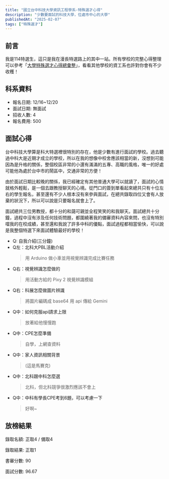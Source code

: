 ```yaml
---
title: "國立台中科技大學資訊工程學系-特殊選才心得"
description: "少數要面試的科技大學，位處市中心的大學"
publishedAt: "2025-02-07"
tags: ["特殊選才"]
---
```


## 前言

我是114特選生，這只是我在漫長特選路上的其中一站。所有學校的完整心得整理可以參考「[大學特殊選才心得總彙整](/blogs/special)」，看看其他學校的資工系也許對你會有不少收穫！

## 科系資料

- 報名日期: 12/16~12/20
- 面試日期: 無面試
- 招收人數: 4
- 報名費用: 500

## 面試心得

台中科技大學算是科大特選裡很特別的存在，他是少數有進行面試的學校。過去聽過中科大是近期才成立的學校，所以在我的想像中校舍應該相當的新，沒想到可能因為是升格的關係，整個校區非常的小還有滿滿的五專、高職的風格，唯一的好處可能他為處於台中市的鬧區中，交通非常的方便！

由於面試日期比較晚的關係，我已經確定有其他普通大學可以就讀了，面試的心情就格外輕鬆，是一個去跟教授聊天的心境。從門口的簽到單看起來總共只有十位左右的學生報名，甚至還有不少人根本沒有來參與面試，在總共錄取四位又會有人放棄的狀況下，所以可以說是只要報名就會上了。

面試總共三位男教授，都十分的和藹可親並全程笑笑的和我聊天。面試總共十分鐘，過程中沒有涉及任何技術問題，都圍繞著我的備審資料內容來問，也沒有特別噹我的在校成績，甚至還和我說了許多中科的優點，面試過程都相當愉快，可以說是我整個特選下來面試體驗最好的學校！

- Q: 自我介紹(三分鐘)
- Q左：北科大PBL活動介紹
  > 用 Arduino 做小車並用視覺辨識完成比賽任務
- Q右：視覺辨識怎麼做的
  > 用活動方給的 Pixy 2 視覺辨識模組
- Q右：科展怎麼做圖片辨識
  > 將圖片編碼成 base64 用 api 傳給 Gemini
- Q中：如何克服api請求上限
  > 放著給他慢慢跑
- Q中：CPE怎麼準備
  > 自學，上網查資料
- Q中：家人資訊相關背景
  > (這是馬賽克)
- Q中：北科跟中科怎麼選
  > 北科，但北科競爭很激烈應該不會上
- Q中：中科有學長CPE考到6題，可以考慮一下
  > 好啊~

## 放榜結果

錄取名額: 正取4 / 備取4

錄取結果: 正取1

書審分數: 90

面試分數: 96.67
